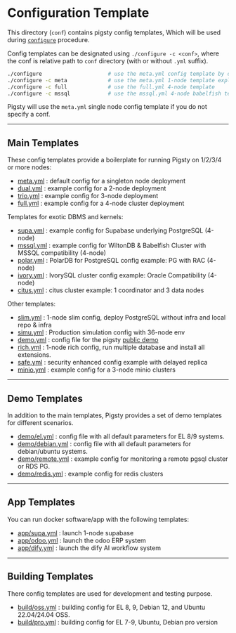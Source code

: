 # Configuration Template

This directory (`conf`) contains pigsty config templates, Which will be used during [`configure`](https://pigsty.io/docs/setup/install/#configure) procedure.

Config templates can be designated using `./configure -c <conf>`, where the conf is relative path to `conf` directory (with or without `.yml` suffix).

```bash
./configure                     # use the meta.yml config template by default
./configure -c meta             # use the meta.yml 1-node template explicitly
./configure -c full             # use the full.yml 4-node template
./configure -c mssql            # use the mssql.yml 4-node babelfish template 
```

Pigsty will use the `meta.yml` single node config template if you do not specify a conf. 


----------

## Main Templates

These config templates provide a boilerplate for running Pigsty on 1/2/3/4 or more nodes:

* [meta.yml](meta.yml) : default config for a singleton node deployment
* [dual.yml](dual.yml) : example config for a 2-node deployment
* [trio.yml](trio.yml) : example config for 3-node deployment
* [full.yml](full.yml) : example config for a 4-node cluster deployment

Templates for exotic DBMS and kernels:

* [supa.yml](supa.yml) : example config for Supabase underlying PostgreSQL (4-node)
* [mssql.yml](mssql.yml) : example config for WiltonDB & Babelfish Cluster with MSSQL compatibility (4-node)
* [polar.yml](polar.yml) : PolarDB for PostgreSQL config example: PG with RAC (4-node)
* [ivory.yml](ivory.yml) : IvorySQL cluster config example: Oracle Compatibility (4-node)
* [citus.yml](citus.yml) : citus cluster example: 1 coordinator and 3 data nodes

Other templates:

* [slim.yml](slim.yml) : 1-node slim config, deploy PostgreSQL without infra and local repo & infra
* [simu.yml](simu.yml) : Production simulation config with 36-node env
* [demo.yml](demo.yml) : config file for the pigsty [public demo](https://demo.pigsty.cc)
* [rich.yml](rich.yml) : 1-node rich config, run multiple database and install all extensions.
* [safe.yml](safe.yml) : security enhanced config example with delayed replica
* [minio.yml](minio.yml) : example config for a 3-node minio clusters


----------

## Demo Templates

In addition to the main templates, Pigsty provides a set of demo templates for different scenarios.

* [demo/el.yml](demo/remote.yml) : config file with all default parameters for EL 8/9 systems.
* [demo/debian.yml](demo/debian.yml) : config file with all default parameters for debian/ubuntu systems.
* [demo/remote.yml](demo/remote.yml) : example config for monitoring a remote pgsql cluster or RDS PG.
* [demo/redis.yml](demo/redis.yml) : example config for redis clusters


----------

## App Templates

You can run docker software/app with the following templates:

* [app/supa.yml](app/supa.yml) : launch 1-node supabase
* [app/odoo.yml](app/odoo.yml) : launch the odoo ERP system
* [app/dify.yml](app/dify.yml) : launch the dify AI workflow system


----------

## Building Templates

There config templates are used for development and testing purpose.

* [build/oss.yml](build/oss.yml) : building config for EL 8, 9, Debian 12, and Ubuntu 22.04/24.04 OSS.
* [build/pro.yml](build/pro.yml) : building config for EL 7-9, Ubuntu, Debian pro version
